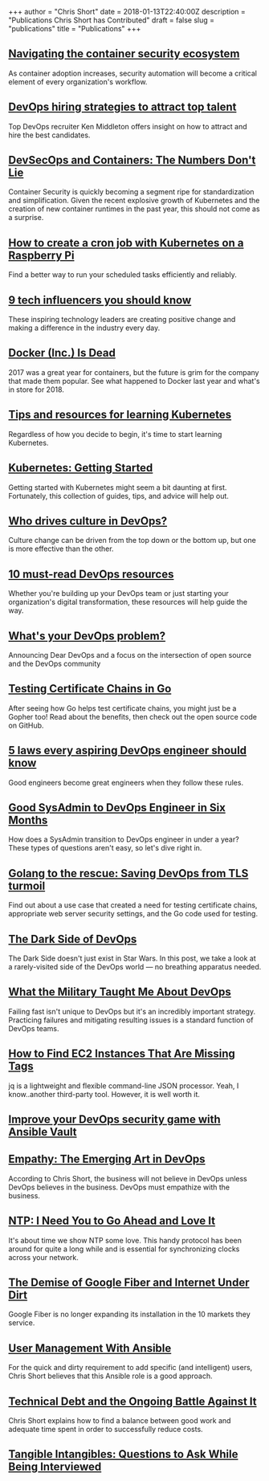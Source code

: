 +++
author = "Chris Short"
date = 2018-01-13T22:40:00Z
description = "Publications Chris Short has Contributed"
draft = false
slug = "publications"
title = "Publications"
+++

## [Navigating the container security ecosystem](https://opensource.com/article/18/5/navigating-container-security-ecosystem)

As container adoption increases, security automation will become a critical element of every organization's workflow.

## [DevOps hiring strategies to attract top talent](https://opensource.com/article/18/5/devops-hiring-strategies-attract-top-talent)

Top DevOps recruiter Ken Middleton offers insight on how to attract and hire the best candidates.

## [DevSecOps and Containers: The Numbers Don't Lie](https://blog.sonatype.com/numbersdontlie)
Container Security is quickly becoming a segment ripe for standardization and simplification. Given the recent explosive growth of Kubernetes and the creation of new container runtimes in the past year, this should not come as a surprise.

## [How to create a cron job with Kubernetes on a Raspberry Pi](https://opensource.com/article/18/3/kubernetes-cron-job-tasks)

Find a better way to run your scheduled tasks efficiently and reliably.

## [9 tech influencers you should know](https://opensource.com/article/18/3/list-tech-influencers)

These inspiring technology leaders are creating positive change and making a difference in the industry every day.

## [Docker (Inc.) Is Dead](https://dzone.com/articles/docker-is-dead)

2017 was a great year for containers, but the future is grim for the company that made them popular. See what happened to Docker last year and what's in store for 2018.

## [Tips and resources for learning Kubernetes](https://opensource.com/article/17/12/resources-learning-kubernetes)

Regardless of how you decide to begin, it's time to start learning Kubernetes.

## [Kubernetes: Getting Started](https://dzone.com/articles/kubernetes-getting-started)

Getting started with Kubernetes might seem a bit daunting at first. Fortunately, this collection of guides, tips, and advice will help out.

## [Who drives culture in DevOps?](https://opensource.com/article/17/12/who-drives-culture-devops)

Culture change can be driven from the top down or the bottom up, but one is more effective than the other.

## [10 must-read DevOps resources](https://opensource.com/article/17/12/10-must-read-devops-books)

Whether you're building up your DevOps team or just starting your organization's digital transformation, these resources will help guide the way.

## [What's your DevOps problem?](https://opensource.com/article/17/10/dear-devops)

Announcing Dear DevOps and a focus on the intersection of open source and the DevOps community

## [Testing Certificate Chains in Go](https://dzone.com/articles/testing-certificate-chains-in-go)

After seeing how Go helps test certificate chains, you might just be a Gopher too! Read about the benefits, then check out the open source code on GitHub.

## [5 laws every aspiring DevOps engineer should know](https://opensource.com/open-organization/17/5/5-devops-laws)

Good engineers become great engineers when they follow these rules.

## [Good SysAdmin to DevOps Engineer in Six Months](https://dzone.com/articles/quotgood-sysadmin-to-devops-engineer-in-six-months)

How does a SysAdmin transition to DevOps engineer in under a year? These types of questions aren't easy, so let's dive right in.

## [Golang to the rescue: Saving DevOps from TLS turmoil](https://opensource.com/article/17/4/testing-certificate-chains-34-line-go-program)

Find out about a use case that created a need for testing certificate chains, appropriate web server security settings, and the Go code used for testing.

## [The Dark Side of DevOps](https://dzone.com/articles/the-dark-side-of-devops)

The Dark Side doesn't just exist in Star Wars. In this post, we take a look at a rarely-visited side of the DevOps world — no breathing apparatus needed.

## [What the Military Taught Me About DevOps](https://dzone.com/articles/what-the-military-taught-me-about-devops)

Failing fast isn't unique to DevOps but it's an incredibly important strategy. Practicing failures and mitigating resulting issues is a standard function of DevOps teams.

## [How to Find EC2 Instances That Are Missing Tags](https://dzone.com/articles/find-ec2-instances-that-are-missing-tags)

jq is a lightweight and flexible command-line JSON processor. Yeah, I know..another third-party tool. However, it is well worth it.

## [Improve your DevOps security game with Ansible Vault](https://opensource.com/article/16/12/devops-security-ansible-vault)

## [Empathy: The Emerging Art in DevOps](https://dzone.com/articles/empathy-the-emerging-art-in-devops-1)

According to Chris Short, the business will not believe in DevOps unless DevOps believes in the business. DevOps must empathize with the business.

## [NTP: I Need You to Go Ahead and Love It](https://dzone.com/articles/ntp-i-need-you-to-go-ahead-and-love-it)

It's about time we show NTP some love. This handy protocol has been around for quite a long while and is essential for synchronizing clocks across your network.

## [The Demise of Google Fiber and Internet Under Dirt](https://dzone.com/articles/the-demise-of-google-fiber-and-internet-under-dirt)

Google Fiber is no longer expanding its installation in the 10 markets they service.

## [User Management With Ansible](https://dzone.com/articles/user-management-with-ansible)

For the quick and dirty requirement to add specific (and intelligent) users, Chris Short believes that this Ansible role is a good approach.

## [Technical Debt and the Ongoing Battle Against It](https://dzone.com/articles/technical-debt-and-the-ongoing-battle-against-it)

Chris Short explains how to find a balance between good work and adequate time spent in order to successfully reduce costs.

## [Tangible Intangibles: Questions to Ask While Being Interviewed](https://medium.com/@chrisshort/tangible-intangibles-questions-to-ask-while-being-interviewed-c13887bb9854)